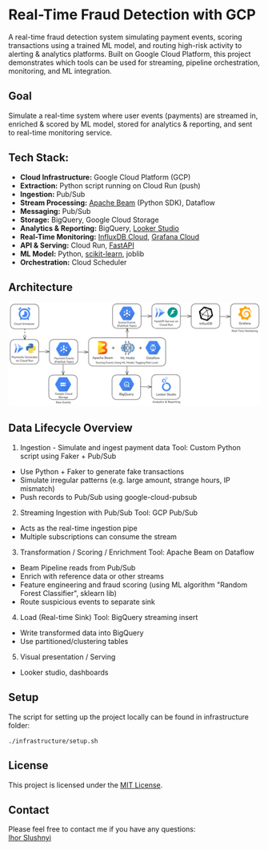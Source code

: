# Real-Time Fraud Detection with GCP

A real-time fraud detection system simulating payment events, scoring transactions using a trained ML model, and routing high-risk activity to alerting & analytics platforms. Built on Google Cloud Platform, this project demonstrates which tools can be used for streaming, pipeline orchestration, monitoring, and ML integration.

## Goal

Simulate a real-time system where user events (payments) are streamed in, enriched & scored by ML model, stored for analytics & reporting, and sent to real-time monitoring service.

## Tech Stack:

- **Cloud Infrastructure:** Google Cloud Platform (GCP)
- **Extraction:** Python script running on Cloud Run (push)
- **Ingestion:** Pub/Sub
- **Stream Processing:** [Apache Beam](https://beam.apache.org/) (Python SDK), Dataflow
- **Messaging:** Pub/Sub
- **Storage:** BigQuery, Google Cloud Storage
- **Analytics & Reporting:** BigQuery, [Looker Studio](https://lookerstudio.google.com/u/0/navigation/reporting)
- **Real-Time Monitoring:** [InfluxDB Cloud](https://www.influxdata.com/products/influxdb-cloud/serverless/), [Grafana Cloud](https://grafana.com/products/cloud/)
- **API & Serving:** Cloud Run, [FastAPI](https://fastapi.tiangolo.com/)
- **ML Model:** Python, [scikit-learn](https://scikit-learn.org/), joblib
- **Orchestration:** Cloud Scheduler

## Architecture

![Architecture diagram - Real-Time Fraud Detection](/diagrams/architecture.png)

## Data Lifecycle Overview

1. Ingestion - Simulate and ingest payment data
   Tool: Custom Python script using Faker + Pub/Sub

- Use Python + Faker to generate fake transactions
- Simulate irregular patterns (e.g. large amount, strange hours, IP mismatch)
- Push records to Pub/Sub using google-cloud-pubsub

2. Streaming Ingestion with Pub/Sub
   Tool: GCP Pub/Sub

- Acts as the real-time ingestion pipe
- Multiple subscriptions can consume the stream

3. Transformation / Scoring / Enrichment
   Tool: Apache Beam on Dataflow

- Beam Pipeline reads from Pub/Sub
- Enrich with reference data or other streams
- Feature engineering and fraud scoring (using ML algorithm "Random Forest Classifier", sklearn lib)
- Route suspicious events to separate sink

4. Load (Real-time Sink)
   Tool: BigQuery streaming insert

- Write transformed data into BigQuery
- Use partitioned/clustering tables

5. Visual presentation / Serving

- Looker studio, dashboards

## Setup

The script for setting up the project locally can be found in infrastructure folder:
```
./infrastructure/setup.sh
```
## License

This project is licensed under the [MIT License](LICENSE).

## Contact
Please feel free to contact me if you have any questions:\
[Ihor Slushnyi](https://www.linkedin.com/in/ihor-slushnyi-a7b9441b4/)
